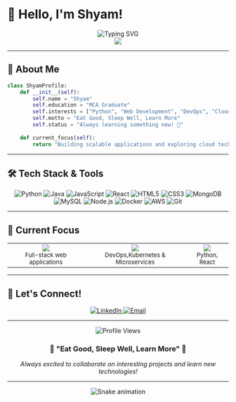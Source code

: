 # 👋 Hello, I'm Shyam!

<div align="center">
  <img src="https://readme-typing-svg.herokuapp.com?font=Fira+Code&size=24&duration=3000&pause=1000&color=36BCF7&background=00000000&center=true&vCenter=true&width=600&lines=MCA+Graduate+%7C+Python+Developer;Web+Developer+%7C+DevOps+Enthusiast;Cloud+Explorer+%7C+Continuous+Learner" alt="Typing SVG" />
</div>

<div align="center">
  <img src="https://media.giphy.com/media/M9gbBd9nbDrOTu1Mqx/giphy.gif"/>
</div>

---

## 🚀 About Me

```python
class ShyamProfile:
    def __init__(self):
        self.name = "Shyam"
        self.education = "MCA Graduate"
        self.interests = ["Python", "Web Development", "DevOps", "Cloud Computing"]
        self.motto = "Eat Good, Sleep Well, Learn More"
        self.status = "Always learning something new! 🌱"
    
    def current_focus(self):
        return "Building scalable applications and exploring cloud technologies"
```

---

## 🛠️ Tech Stack & Tools

<div align="center">
  <img src="https://img.shields.io/badge/Python-3776AB?style=for-the-badge&logo=python&logoColor=white" alt="Python"/>
  <img src="https://img.shields.io/badge/Java-ED8B00?style=for-the-badge&logo=openjdk&logoColor=white" alt="Java"/>
  <img src="https://img.shields.io/badge/JavaScript-F7DF1E?style=for-the-badge&logo=javascript&logoColor=black" alt="JavaScript"/>
  <img src="https://img.shields.io/badge/React-61DAFB?style=for-the-badge&logo=react&logoColor=black" alt="React"/>
  <img src="https://img.shields.io/badge/HTML5-E34F26?style=for-the-badge&logo=html5&logoColor=white" alt="HTML5"/>
  <img src="https://img.shields.io/badge/CSS3-1572B6?style=for-the-badge&logo=css3&logoColor=white" alt="CSS3"/>
  <img src="https://img.shields.io/badge/MongoDB-47A248?style=for-the-badge&logo=mongodb&logoColor=white" alt="MongoDB"/>
  <img src="https://img.shields.io/badge/MySQL-4479A1?style=for-the-badge&logo=mysql&logoColor=white" alt="MySQL"/>
  <img src="https://img.shields.io/badge/Node.js-339933?style=for-the-badge&logo=node.js&logoColor=white" alt="Node.js"/>
  <img src="https://img.shields.io/badge/Docker-2496ED?style=for-the-badge&logo=docker&logoColor=white" alt="Docker"/>
  <img src="https://img.shields.io/badge/AWS-232F3E?style=for-the-badge&logo=amazon-aws&logoColor=white" alt="AWS"/>
  <img src="https://img.shields.io/badge/Git-F05032?style=for-the-badge&logo=git&logoColor=white" alt="Git"/>
</div>

---

## 🎯 Current Focus

<div align="center">
  <table>
    <tr>
      <td align="center">
        <img src="https://img.shields.io/badge/🔭-Currently%20Working%20On-blue?style=for-the-badge"/>
        <br/>
        <sub>Full-stack web applications</sub>
      </td>
      <td align="center">
        <img src="https://img.shields.io/badge/🌱-Currently%20Learning-green?style=for-the-badge"/>
        <br/>
        <sub>DevOps,Kubernetes & Microservices</sub>
      </td>
      <td align="center">
        <img src="https://img.shields.io/badge/💬-Ask%20Me%20About-orange?style=for-the-badge"/>
        <br/>
        <sub>Python, React</sub>
      </td>
    </tr>
  </table>
</div>

---

## 🤝 Let's Connect!

<div align="center">
  <a href="https://www.linkedin.com/in/shyam-m-aa9026240">
    <img src="https://img.shields.io/badge/LinkedIn-0077B5?style=for-the-badge&logo=linkedin&logoColor=white" alt="LinkedIn"/>
  </a>
  <a href="mailto:iamshyamssj@gmail.com">
    <img src="https://img.shields.io/badge/Email-D14836?style=for-the-badge&logo=gmail&logoColor=white" alt="Email"/>
  </a>
</div>

---

<div align="center">
  <img src="https://komarev.com/ghpvc/?username=yourusername&color=blueviolet&style=for-the-badge" alt="Profile Views"/>
</div>

<div align="center">
  <h3>💫 "Eat Good, Sleep Well, Learn More" 💫</h3>
  <p><em>Always excited to collaborate on interesting projects and learn new technologies!</em></p>
</div>

---

<div align="center">
  <img src="https://github.com/maxxjx/maxxjx/blob/output/github-contribution-grid-snake.svg" alt="Snake animation" />
</div>
